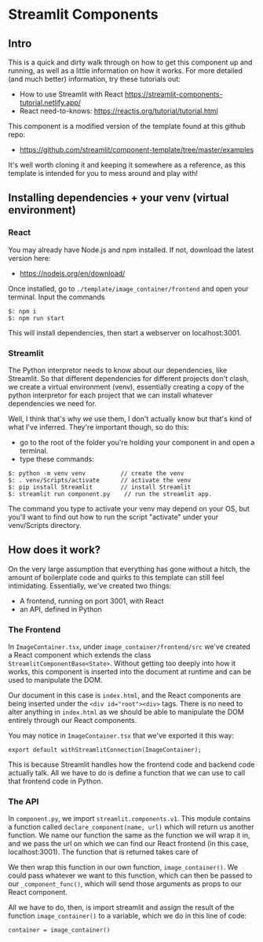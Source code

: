 # Streamlit Components

## Intro
This is a quick and dirty walk through on how to get this component up and running, as well as a little information
on how it works. For more detailed (and much better) information, try these tutorials out:

* How to use Streamlit with React https://streamlit-components-tutorial.netlify.app/
* React need-to-knows: https://reactjs.org/tutorial/tutorial.html

This component is a modified version of the template found at this github repo: 
* https://github.com/streamlit/component-template/tree/master/examples 

It's well worth cloning it and keeping it somewhere as a reference, as this template is intended for you to mess around and play with!

## Installing dependencies + your venv (virtual environment)

### React
You may already have Node.js and npm installed. If not, download the latest version here:
* https://nodejs.org/en/download/

Once installed, go to ```./template/image_container/frontend``` and open your terminal. Input the commands
~~~~
$: npm i           
$: npm run start
~~~~

This will install dependencies, then start a webserver on localhost:3001. 

### Streamlit
The Python interpretor needs to know about our dependencies, like Streamlit. So that different dependencies for different projects don't clash, we create a virtual environment (venv), essentially creating a copy of the python interpretor for each project that we can install whatever dependencies we need for. 

Well, I think that's why we use them, I don't actually know but that's kind of what I've inferred. They're important though, so do this:

* go to the root of the folder you're holding your component in and open a terminal.
* type these commands:

~~~~
$: python -m venv venv          // create the venv
$: . venv/Scripts/activate      // activate the venv
$: pip install Streamlit        // install Streamlit
$: streamlit run component.py    // run the streamlit app.
~~~~
The command you type to activate your venv may depend on your OS, but you'll want to find out how to run the script "activate" under your venv/Scripts directory.

## How does it work?

On the very large assumption that everything has gone without a hitch, the amount of boilerplate code and quirks to this template can still feel intimidating. Essentially, we've created two things:

* A frontend, running on port 3001, with React
* an API, defined in Python

### The Frontend
In ```ImageContainer.tsx```, under ```image_container/frontend/src``` we've created a React component which extends the class ```StreamlitComponentBase<State>```. Without getting too deeply into how it works, this component is inserted into the document at runtime and can be used to manipulate the DOM. 

Our document in this case is ```index.html```, and the React components are being inserted under the ```<div id="root"><div>``` tags. There is no need to alter anything in ```index.html``` as we should be able to manipulate the DOM entirely through our React components.

You may notice in ```ImageContainer.tsx``` that we've exported it this way:
~~~
export default withStreamlitConnection(ImageContainer);
~~~
This is because Streamlit handles how the frontend code and backend code actually talk. All we have to do is define a function that we can use to call that frontend code in Python. 

### The API
In ```component.py```, we import ```streamlit.components.v1```. This module contains a function called ```declare_component(name, url)``` which will return us another function. We name our function the same as the function we will wrap it in, and we pass the url on which we can find our React frontend (in this case, localhost:3001). The function that is returned takes care of 

We then wrap this function in our own function, ```image_container()```. We could pass whatever we want to this function, which can then be passed to our ```_component_func()```, which will send those arguments as props to our React component. 

All we have to do, then, is import streamlit and assign the result of the function ```image_container()``` to a variable, which we do in this line of code:
~~~~
container = image_container()
~~~~